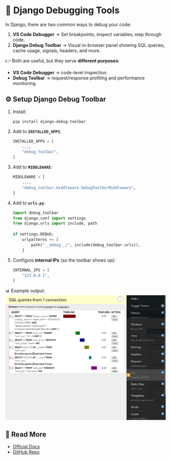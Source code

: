 # 🐞 Django Debugging Tools

In Django, there are two common ways to debug your code:

1. **VS Code Debugger** → Set breakpoints, inspect variables, step through code.
2. **Django Debug Toolbar** → Visual in-browser panel showing SQL queries, cache usage, signals, headers, and more.

👉 Both are useful, but they serve **different purposes**:

* **VS Code Debugger** → code-level inspection.
* **Debug Toolbar** → request/response profiling and performance monitoring.


## ⚙️ Setup Django Debug Toolbar

1. Install:

   ```bash
   pip install django-debug-toolbar
   ```

2. Add to **`INSTALLED_APPS`**:

   ```python
   INSTALLED_APPS = [
       ...,
       "debug_toolbar",
   ]
   ```

3. Add to **`MIDDLEWARE`**:

   ```python
   MIDDLEWARE = [
       ...,
       "debug_toolbar.middleware.DebugToolbarMiddleware",
   ]
   ```

4. Add to **`urls.py`**:

   ```python
   import debug_toolbar
   from django.conf import settings
   from django.urls import include, path

   if settings.DEBUG:
       urlpatterns += [
           path("__debug__/", include(debug_toolbar.urls)),
       ]
   ```

5. Configure **internal IPs** (so the toolbar shows up):

   ```python
   INTERNAL_IPS = [
       "127.0.0.1",
   ]
   ```

📊 Example output:
![](/tutorial/img/debug-toolbar.png)


## 📖 Read More

* [Official Docs](https://django-debug-toolbar.readthedocs.io/en/latest/)
* [GitHub Repo](https://github.com/django-commons/django-debug-toolbar)

